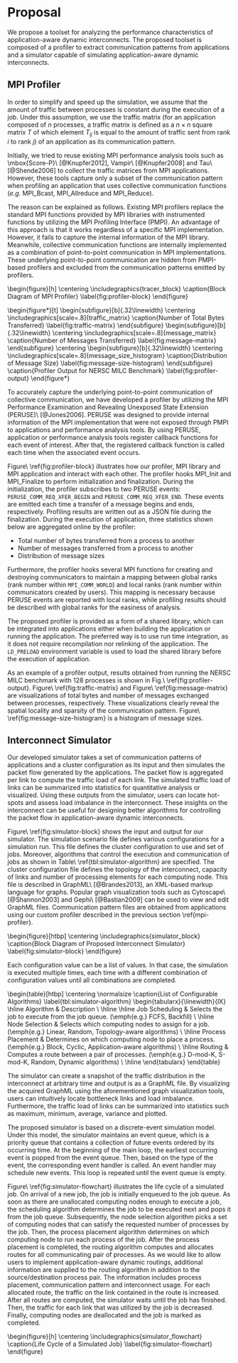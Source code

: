 # Proposal

<!-- 提案の概要 -->
We propose a toolset for analyzing the performance characteristics of
application-aware dynamic interconnects. The proposed toolset is composed of a
profiler to extract communication patterns from applications and a simulator
capable of simulating application-aware dynamic interconnects.

## MPI Profiler

<!-- 通信パターンの定義 -->
In order to simplify and speed up the simulation, we assume that the amount of
traffic between processes is constant during the execution of a job. Under
this assumption, we use the traffic matrix (for an application composed of
$n$ processes, a traffic matrix is defined as a $n \times n$ square matrix $T$
of which element $T_{ij}$ is equal to the amount of traffic sent from rank
$i$ to rank $j$) of an application as its communication pattern.

<!-- 既存のプロファイラの問題点 -->
Initially, we tried to reuse existing MPI performance analysis tools such as
\mbox{Score-P}\ [@Knupfer2012], Vampir\ [@Knupfer2008] and Tau\ [@Shende2006]
to collect the traffic matrices from MPI applications. However, these tools
capture only a subset of the communication pattern when profiling an
application that uses collective communication functions (_e.g._ MPI_Bcast,
MPI_Allreduce and MPI_Reduce).

<!-- PMPIベースのプロファイラが集団通信の解析に失敗する理由 -->
The reason can be explained as follows. Existing MPI profilers replace the
standard MPI functions provided by MPI libraries with instrumented functions
by utilizing the MPI Profiling Interface (PMPI). An advantage of this approach
is that it works regardless of a specific MPI implementation. However, it
fails to capture the internal information of the MPI library. Meanwhile,
collective communication functions are internally implemented as a combination
of point-to-point communication in MPI implementations. These underlying
point-to-point communication are hidden from PMPI-based profilers and excluded
from the communication patterns emitted by profilers.

\begin{figure}[h]
    \centering
    \includegraphics{tracer_block}
    \caption{Block Diagram of MPI Profiler}
    \label{fig:profiler-block}
\end{figure}

\begin{figure*}[t]
    \begin{subfigure}[b]{.32\linewidth}
        \centering
        \includegraphics[scale=.8]{traffic_matrix}
        \caption{Number of Total Bytes Transferred}
        \label{fig:traffic-matrix}
    \end{subfigure}
    \begin{subfigure}[b]{.32\linewidth}
        \centering
        \includegraphics[scale=.8]{message_matrix}
        \caption{Number of Messages Transferred}
        \label{fig:message-matrix}
    \end{subfigure}
    \centering
    \begin{subfigure}[b]{.32\linewidth}
        \centering
        \includegraphics[scale=.8]{message_size_histogram}
        \caption{Distribution of Message Size}
        \label{fig:message-size-histogram}
    \end{subfigure}
    \caption{Profiler Output for NERSC MILC Benchmark}
    \label{fig:profiler-output}
\end{figure*}

<!-- PERUSEの紹介 -->
To accurately capture the underlying point-to-point communication of collective
communication, we have developed a profiler by utilizing the MPI Performance
Examination and Revealing Unexposed State Extension (PERUSE)\ [@Jones2006].
PERUSE was designed to provide internal information of the MPI implementation
that were not exposed through PMPI to applications and performance analysis
tools. By using PERUSE, application or performance analysis tools register
callback functions for each event of interest. After that, the registered
callback function is called each time when the associated event occurs.

<!-- プロファイラの動作説明 (PERUSE関係)-->
Figure\ \ref{fig:profiler-block} illustrates how our profiler, MPI library and
MPI application and interact with each other. The profiler hooks MPI_Init and
MPI_Finalize to perform initialization and finalization. During the
initialization, the profiler subscribes to two PERUSE events:
`PERUSE_COMM_REQ_XFER_BEGIN` and `PERUSE_COMM_REQ_XFER_END`. These events are
emitted each time a transfer of a message begins and ends, respectively.
Profiling results are written out as a JSON file during the finalization.
During the execution of application, three statistics shown below are
aggregated online by the profiler:

- Total number of bytes transferred from a process to another
- Number of messages transferred from a process to another
- Distribution of message sizes

<!-- プロファイラの動作説明 (コミュニケータ関係) -->
Furthermore, the profiler hooks several MPI functions for creating and
destroying communicators to maintain a mapping between global ranks (rank
number within `MPI_COMM_WORLD`) and local ranks (rank number within
communicators created by users). This mapping is necessary because PERUSE
events are reported with local ranks, while profiling results should be
described with global ranks for the easiness of analysis.

<!-- プロファイラの使い方 -->
The proposed profiler is provided as a form of a shared library, which can be
integrated into applications either when building the application or running
the application. The preferred way is to use run time integration, as it does
not require recompilation nor relinking of the application. The `LD_PRELOAD`
environment variable is used to load the shared library before the execution
of application.

<!-- プロファイラの出力例 -->
As an example of a profiler output, results obtained from running the NERSC
MILC benchmark with 128 processes is shown in Fig.\ \ref{fig:profiler-output}.
Figure\ \ref{fig:traffic-matrix} and Figure\ \ref{fig:message-matrix} are
visualizations of total bytes and number of messages exchanged between
processes, respectively. These visualizations clearly reveal the spatial
locality and sparsity of the communication pattern.
Figure\ \ref{fig:message-size-histogram} is a histogram of message sizes.

## Interconnect Simulator

<!-- 提案の概要 -->
Our developed simulator takes a set of communication patterns of applications
and a cluster configuration as its input and then simulates the packet flow
generated by the applications. The packet flow is aggregated per link to
compute the traffic load of each link. The simulated traffic load of links can
be summarized into statistics for quantitative analysis or visualized.
Using these outputs from the simulator, users can locate hot-spots and assess
load imbalance in the interconnect. These insights on the interconnect can be
useful for designing better algorithms for controlling the packet flow in
application-aware dynamic interconnects.

<!-- シミュレータの入力 (シナリオ)-->
Figure\ \ref{fig:simulator-block} shows the input and output for our
simulator. The simulation scenario file defines various configurations for a
simulation run. This file defines the cluster configuration to use and set of
jobs. Moreover, algorithms that control the execution and communication of
jobs as shown in Table\ \ref{tbl:simulator-algorithm} are specified. The
cluster configuration file defines the topology of the interconnect, capacity
of links and number of processing elements for each computing node. This file
is described in GraphML\ [@Brandes2013], an XML-based markup language for
graphs. Popular graph visualization tools such as Cytoscape\ [@Shannon2003]
and Gephi\ [@Bastian2009] can be used to view and edit GraphML files.
Communication pattern files are obtained from applications using our custom
profiler described in the previous section \ref{mpi-profiler}.

\begin{figure}[htbp]
    \centering
    \includegraphics{simulator_block}
    \caption{Block Diagram of Proposed Interconnect Simulator}
    \label{fig:simulator-block}
\end{figure}

<!-- シミュレータの入力 (クラスタ構成と通信パターン) -->
Each configuration value can be a list of values. In that case, the simulation
is executed multiple times, each time with a different combination of
configuration values until all combinations are completed.

\begin{table}[htbp]
    \centering
    \normalsize
    \caption{List of Configurable Algorithms}
    \label{tbl:simulator-algorithm}
    \begin{tabularx}{\linewidth}{lX}
        \hline
        Algorithm         & Description                                                 \\
        \hline \hline
        Job Scheduling    & Selects the job to execute from the job queue.
                            (\emph{e.g.} FCFS, Backfill)                                \\ \hline
        Node Selection    & Selects which computing nodes to assign for a job.
                            (\emph{e.g.} Linear, Random, Topology-aware algorithms)     \\ \hline
        Process Placement & Determines on which computing node to place a process.
                            (\emph{e.g.} Block, Cyclic, Application-aware algorithms)   \\ \hline
        Routing           & Computes a route between a pair of processes.
                            (\emph{e.g.} D-mod-K, S-mod-K, Random, Dynamic algorithms)  \\ \hline
    \end{tabularx}
\end{table}

<!-- シミュレータの出力 -->
The simulator can create a snapshot of the traffic distribution in the
interconnect at arbitrary time and output is as a GraphML file. By visualizing
the acquired GraphML using the aforementioned graph visualization tools, users
can intuitively locate bottleneck links and load imbalance. Furthermore, the
traffic load of links can be summarized into statistics such as maximum,
minimum, average, variance and plotted.

<!-- シミュレータの動作原理 -->
The proposed simulator is based on a discrete-event simulation model. Under
this model, the simulator maintains an event queue, which is a priority queue
that contains a collection of future events ordered by its occurring time. At
the beginning of the main loop, the earliest occurring event is
popped from the event queue. Then, based on the type of the event, the
corresponding event handler is called. An event handler may schedule new
events. This loop is repeated until the event queue is empty.

<!-- ジョブの視点で見たシミュレーション処理の流れ -->
Figure\ \ref{fig:simulator-flowchart} illustrates the life cycle of a
simulated job. On arrival of a new job, the job is initially enqueued to the
job queue. As soon as there are unallocated computing nodes enough to execute
a job, the scheduling algorithm determines the job to be executed next and
pops it from the job queue. Subsequently, the node selection algorithm picks a
set of computing nodes that can satisfy the requested number of processes by
the job. Then, the process placement algorithm determines on which computing
node to run each process of the job. After the process placement is completed,
the routing algorithm computes and allocates routes for all communicating pair
of processes. As we would like to allow users to implement
application-aware dynamic routings, additional information are supplied to the
routing algorithm in addition to the source/destination process pair. The
information includes process placement, communication pattern and interconnect
usage. For each allocated route, the traffic on the link contained in the
route is increased. After all routes are computed, the simulator waits until
the job has finished. Then, the traffic for each link that was utilized by the
job is decreased. Finally, computing nodes are deallocated and the job is
marked as completed.

\begin{figure}[h]
    \centering
    \includegraphics{simulator_flowchart}
    \caption{Life Cycle of a Simulated Job}
    \label{fig:simulator-flowchart}
\end{figure}
